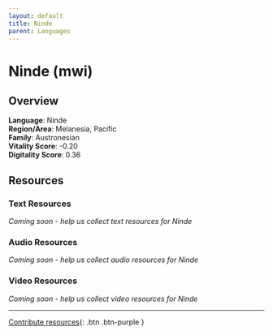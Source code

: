 ```yaml
---
layout: default
title: Ninde
parent: Languages
---
```


# Ninde (mwi)

## Overview

**Language**: Ninde  
**Region/Area**: Melanesia, Pacific  
**Family**: Austronesian  
**Vitality Score**: -0.20  
**Digitality Score**: 0.36  

## Resources

### Text Resources
*Coming soon - help us collect text resources for Ninde*

### Audio Resources
*Coming soon - help us collect audio resources for Ninde*

### Video Resources
*Coming soon - help us collect video resources for Ninde*

---

[Contribute resources](https://fairtrain.github.io/){: .btn .btn-purple }
